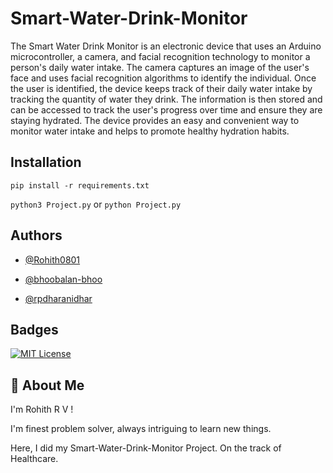 
# Smart-Water-Drink-Monitor

The Smart Water Drink Monitor is an electronic device that uses an Arduino microcontroller, a camera, and facial recognition technology to monitor a person's daily water intake. The camera captures an image of the user's face and uses facial recognition algorithms to identify the individual. Once the user is identified, the device keeps track of their daily water intake by tracking the quantity of water they drink. The information is then stored and can be accessed to track the user's progress over time and ensure they are staying hydrated. The device provides an easy and convenient way to monitor water intake and helps to promote healthy hydration habits.

## Installation

```pip install -r requirements.txt ```

```python3 Project.py```  or   ```python Project.py```


 

## Authors
- [@Rohith0801](https://github.com/Rohith0801)

- [@bhoobalan-bhoo](https://github.com/bhoobalan-bhoo)

- [@rpdharanidhar](https://github.com/rpdharanidhar)
## Badges


[![MIT License](https://img.shields.io/badge/License-MIT-green.svg)](https://choosealicense.com/licenses/mit/)



## 🚀 About Me
I'm Rohith R V ! 

I'm finest problem solver, always intriguing to learn new things.

Here, I did my Smart-Water-Drink-Monitor Project. On the track of Healthcare.

